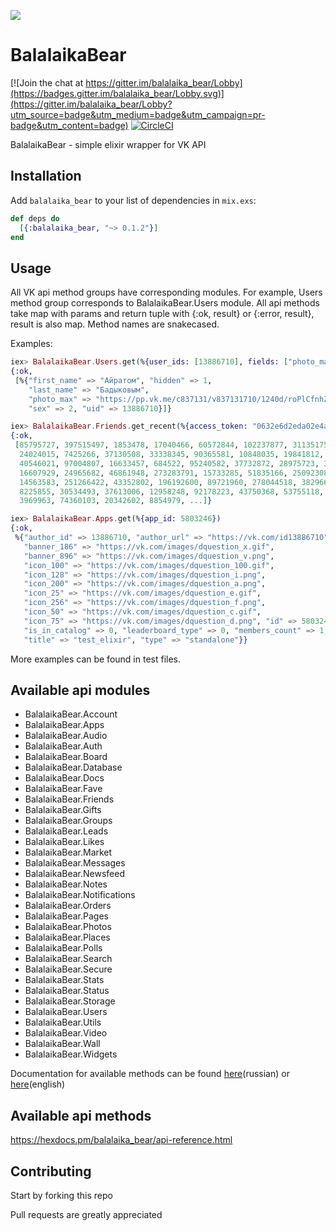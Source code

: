 ![](http://i.imgur.com/Sdc5a5O.png)
# BalalaikaBear

[![Join the chat at https://gitter.im/balalaika_bear/Lobby](https://badges.gitter.im/balalaika_bear/Lobby.svg)](https://gitter.im/balalaika_bear/Lobby?utm_source=badge&utm_medium=badge&utm_campaign=pr-badge&utm_content=badge)
[![CircleCI](https://circleci.com/gh/ayrat555/balalaika_bear.svg?style=svg)](https://circleci.com/gh/ayrat555/balalaika_bear)

BalalaikaBear - simple elixir wrapper for VK API

## Installation

Add `balalaika_bear` to your list of dependencies in `mix.exs`:

```elixir
def deps do
  [{:balalaika_bear, "~> 0.1.2"}]
end
```
## Usage

All VK api method groups have corresponding modules. For example, Users method group corresponds to BalalaikaBear.Users module. All api methods take map with params and return tuple with {:ok, result} or {:error, result}, result is also map. Method names are snakecased.

Examples:

```elixir
iex> BalalaikaBear.Users.get(%{user_ids: [13886710], fields: ["photo_max", "sex"], name_case: "ins"})
{:ok,
 [%{"first_name" => "Айратом", "hidden" => 1,
    "last_name" => "Бадыковым",
    "photo_max" => "https://pp.vk.me/c837131/v837131710/1240d/roPlCfnhZf4.jpg",
    "sex" => 2, "uid" => 13886710}]}

iex> BalalaikaBear.Friends.get_recent(%{access_token: "0632e6d2eda02e4a891da1ddcec99ff333804cce64f4a156a1a988f2c5696ee299209f2179e33038c8447"})
{:ok,
 [85795727, 397515497, 1853478, 17040466, 60572844, 102237877, 311351751,
  24024015, 7425266, 37130508, 33338345, 90365581, 10848035, 19841812, 19295783,
  40546021, 97004807, 16633457, 684522, 95240582, 37732872, 28975723, 31308630,
  16607929, 24965682, 46861948, 273283791, 15733285, 51835166, 250923080,
  14563583, 251266422, 43352802, 196192600, 89721960, 278044518, 38296606,
  8225855, 30534493, 37613006, 12958248, 92178223, 43750368, 53755118, 10507005,
  3969963, 74360103, 20342602, 8854979, ...]}

iex> BalalaikaBear.Apps.get(%{app_id: 5803246})
{:ok,
 %{"author_id" => 13886710, "author_url" => "https://vk.com/id13886710",
   "banner_186" => "https://vk.com/images/dquestion_x.gif",
   "banner_896" => "https://vk.com/images/dquestion_v.png",
   "icon_100" => "https://vk.com/images/dquestion_100.gif",
   "icon_128" => "https://vk.com/images/dquestion_i.png",
   "icon_200" => "https://vk.com/images/dquestion_a.png",
   "icon_25" => "https://vk.com/images/dquestion_e.gif",
   "icon_256" => "https://vk.com/images/dquestion_f.png",
   "icon_50" => "https://vk.com/images/dquestion_c.gif",
   "icon_75" => "https://vk.com/images/dquestion_d.png", "id" => 5803246,
   "is_in_catalog" => 0, "leaderboard_type" => 0, "members_count" => 1,
   "title" => "test_elixir", "type" => "standalone"}}

```
More examples can be found in test files.

## Available api modules

* BalalaikaBear.Account
* BalalaikaBear.Apps
* BalalaikaBear.Audio
* BalalaikaBear.Auth
* BalalaikaBear.Board
* BalalaikaBear.Database
* BalalaikaBear.Docs
* BalalaikaBear.Fave
* BalalaikaBear.Friends
* BalalaikaBear.Gifts
* BalalaikaBear.Groups
* BalalaikaBear.Leads
* BalalaikaBear.Likes
* BalalaikaBear.Market
* BalalaikaBear.Messages
* BalalaikaBear.Newsfeed
* BalalaikaBear.Notes
* BalalaikaBear.Notifications
* BalalaikaBear.Orders
* BalalaikaBear.Pages
* BalalaikaBear.Photos
* BalalaikaBear.Places
* BalalaikaBear.Polls
* BalalaikaBear.Search
* BalalaikaBear.Secure
* BalalaikaBear.Stats
* BalalaikaBear.Status
* BalalaikaBear.Storage
* BalalaikaBear.Users
* BalalaikaBear.Utils
* BalalaikaBear.Video
* BalalaikaBear.Wall
* BalalaikaBear.Widgets

Documentation for available methods can be found [here](https://vk.com/dev/methods)(russian) or [here](https://vk.com/pages?oid=-17680044&p=API_Method_Description)(english)

## Available api methods

https://hexdocs.pm/balalaika_bear/api-reference.html

## Contributing

Start by forking this repo

Pull requests are greatly appreciated
